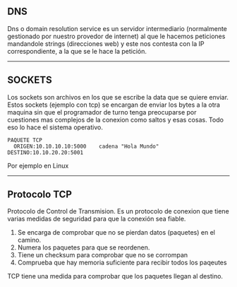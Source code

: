 

## DNS

Dns o domain resolution service es un servidor intermediario (normalmente gestionado por nuestro provedor de internet) al que le hacemos peticiones mandandole strings
(direcciones web) y este nos contesta con la IP correspondiente, a la que se le hace la petición.

---------------------------------------------------------------------------

## SOCKETS

Los sockets son archivos en los que se escribe la data que se quiere enviar. Estos sockets (ejemplo con tcp) se encargan de enviar los bytes a la otra maquina
sin que el programador de turno tenga preocuparse por cuestiones mas complejos de la conexion como saltos y esas cosas. Todo eso lo hace el sistema operativo.
```
PAQUETE TCP
  ORIGEN:10.10.10.10:5000    cadena "Hola Mundo"    DESTINO:10.10.20.20:5001
```
Por ejemplo en Linux 

---------------------------------------------------------------------------

## Protocolo TCP

Protocolo de Control de Transmision. Es un protocolo de conexion que tiene varias medidas de seguridad para que la conexión sea fiable.

1. Se encarga de comprobar que no se pierdan datos (paquetes) en el camino. 
2. Numera los paquetes para que se reordenen.
3. Tiene un checksum para comprobar que no se corrompan
4. Comprueba que hay memoria suficiente para recibir todos los paqeutes

TCP tiene una medida para comprobar que los paquetes llegan al destino.

